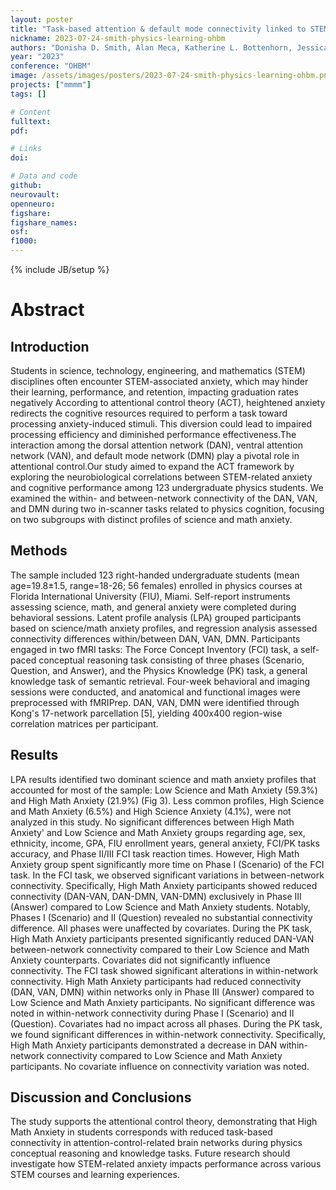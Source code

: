 ```yaml
---
layout: poster
title: "Task-based attention & default mode connectivity linked to STEM anxiety in university students"
nickname: 2023-07-24-smith-physics-learning-ohbm
authors: "Donisha D. Smith, Alan Meca, Katherine L. Bottenhorn, Jessica E. Bartley, Michael C. Riedel, Taylor Salo, Julio A. Peraza, Robert W. Laird, Shannon M. Pruden, Matthew T. Sutherland, Eric Brewe, Angela R. Laird"
year: "2023"
conference: "OHBM"
image: /assets/images/posters/2023-07-24-smith-physics-learning-ohbm.png
projects: ["mmmm"]
tags: []

# Content
fulltext:
pdf: 

# Links
doi:

# Data and code
github:
neurovault:
openneuro:
figshare:
figshare_names:
osf:
f1000:
---
```


{% include JB/setup %}

# Abstract

## Introduction

Students in science, technology, engineering, and mathematics (STEM) disciplines often encounter STEM-associated anxiety, which may hinder their learning, performance, and retention, impacting graduation rates negatively According to attentional control theory (ACT), heightened anxiety redirects the cognitive resources required to perform a task toward processing anxiety-induced stimuli. This diversion could lead to impaired processing efficiency and diminished performance effectiveness.The interaction among the dorsal attention network (DAN), ventral attention network (VAN), and default mode network (DMN) play a pivotal role in attentional control.Our study aimed to expand the ACT framework by exploring the neurobiological correlations between STEM-related anxiety and cognitive performance among 123 undergraduate physics students. We examined the within- and between-network connectivity of the DAN, VAN, and DMN during two in-scanner tasks related to physics cognition, focusing on two subgroups with distinct profiles of science and math anxiety.

## Methods

The sample included 123 right-handed undergraduate students (mean age=19.8±1.5, range=18-26; 56 females) enrolled in physics courses at Florida International University (FIU), Miami. Self-report instruments assessing science, math, and general anxiety were completed during behavioral sessions. Latent profile analysis (LPA) grouped participants based on science/math anxiety profiles, and regression analysis assessed connectivity differences within/between DAN, VAN, DMN. Participants engaged in two fMRI tasks: The Force Concept Inventory (FCI) task, a self-paced conceptual reasoning task consisting of three phases (Scenario, Question, and Answer), and the Physics Knowledge (PK) task, a general knowledge task of semantic retrieval. Four-week behavioral and imaging sessions were conducted, and anatomical and functional images were preprocessed with fMRIPrep. DAN, VAN, DMN were identified through Kong's 17-network parcellation [5], yielding 400x400 region-wise correlation matrices per participant.

## Results

LPA results identified two dominant science and math anxiety profiles that accounted for most of the sample: Low Science and Math Anxiety (59.3%) and High Math Anxiety (21.9%) (Fig 3). Less common profiles, High Science and Math Anxiety (6.5%) and High Science Anxiety (4.1%), were not analyzed in this study. No significant differences between High Math Anxiety' and Low Science and Math Anxiety groups regarding age, sex, ethnicity, income, GPA, FIU enrollment years, general anxiety, FCI/PK tasks accuracy, and Phase II/III FCI task reaction times. However, High Math Anxiety group spent significantly more time on Phase I (Scenario) of the FCI task. In the FCI task, we observed significant variations in between-network connectivity. Specifically, High Math Anxiety participants showed reduced connectivity (DAN-VAN, DAN-DMN, VAN-DMN) exclusively in Phase III (Answer) compared to Low Science and Math Anxiety students. Notably, Phases I (Scenario) and II (Question) revealed no substantial connectivity difference. All phases were unaffected by covariates. During the PK task, High Math Anxiety participants presented significantly reduced DAN-VAN between-network connectivity compared to their Low Science and Math Anxiety counterparts. Covariates did not significantly influence connectivity. The FCI task showed significant alterations in within-network connectivity. High Math Anxiety participants had reduced connectivity (DAN, VAN, DMN) within networks only in Phase III (Answer) compared to Low Science and Math Anxiety participants. No significant difference was noted in within-network connectivity during Phase I (Scenario) and II (Question). Covariates had no impact across all phases. During the PK task, we found significant differences in within-network connectivity. Specifically, High Math Anxiety participants demonstrated a decrease in DAN within-network connectivity compared to Low Science and Math Anxiety participants. No covariate influence on connectivity variation was noted.

## Discussion and Conclusions

The study supports the attentional control theory, demonstrating that High Math Anxiety in students corresponds with reduced task-based connectivity in attention-control-related brain networks during physics conceptual reasoning and knowledge tasks. Future research should investigate how STEM-related anxiety impacts performance across various STEM courses and learning experiences.
